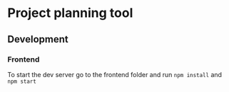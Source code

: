 # Project planning tool

## Development
### Frontend
To start the dev server go to the frontend folder and run 
`npm install` and `npm start`
